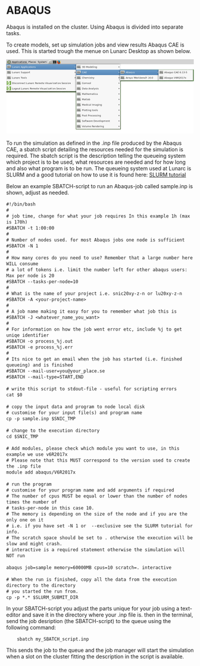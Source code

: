 # ABAQUS

Abaqus is installed on the cluster. 
Using Abaqus is divided into separate tasks. 
   
To create models, set up simulation jobs and view results Abaqus CAE is used. This is started trough the menue on Lunarc Desktop as shown below.

![Start Abaqus](images/start_abaqus.png "Start ABAQUS") 


To run the simulation as defined in the .inp file produced by the Abaqus CAE, a sbatch script detailing the resources needed for the simulation is required. The sbatch script is the description telling the queueing system which project is to be used, what resources are needed and for how long and also what program is to be run. The queueing system used at Lunarc is SLURM and a good tutorial on how to use it is found here: [SLURM tutorial](http://lunarc-documentation.readthedocs.io/en/latest/batch_system/)

Below an example SBATCH-script to run an Abaqus-job called sample.inp is shown, adjust as needed.


    #!/bin/bash
    #
    # job time, change for what your job requires In this example 1h (max is 170h)
    #SBATCH -t 1:00:00
    #
    # Number of nodes used. for most Abaqus jobs one node is sufficient
    #SBATCH -N 1
    #
    # How many cores do you need to use? Remember that a large number here WILL consume 
    # a lot of tokens i.e. limit the number left for other abaqus users: Max per node is 20
    #SBATCH --tasks-per-node=10
    # 
    # What is the name of your project i.e. snic20xy-z-n or lu20xy-z-n
    #SBATCH -A <your-project-name>
    # 
    # A job name making it easy for you to remember what job this is
    #SBATCH -J <whatever_name_you_want>
    #
    # For information on how the job went error etc, include %j to get uniqe identifier
    #SBATCH -o process_%j.out
    #SBATCH -e process_%j.err
    #
    # Its nice to get an email when the job has started (i.e. finished queueing) and is finished
    #SBATCH --mail-user=you@your_place.se
    #SBATCH --mail-type=START,END

    # write this script to stdout-file - useful for scripting errors
    cat $0

    # copy the input data and program to node local disk
    # customise for your input file(s) and program name
    cp -p sample.inp $SNIC_TMP
    
    # change to the execution directory
    cd $SNIC_TMP

    # Add modules, please check which module you want to use, in this example we use v6R2017x
    # Please note that this MUST correspond to the version used to create the .inp file
    module add abaqus/V6R2017x

    # run the program 
    # customise for your program name and add arguments if required
    # The number of cpus MUST be equal or lower than the number of nodes times the number of 
    # tasks-per-node in this case 10. 
    # The memory is depending on the size of the node and if you are the only one on it 
    # i.e. if you have set -N 1 or  --exclusive see the SLURM tutorial for info. 
    # The scratch space should be set to . otherwise the execution will be slow and might crash. 
    # interactive is a required statement otherwise the simulation will NOT run 

    abaqus job=sample memory=60000MB cpus=10 scratch=. interactive

    # When the run is finished, copy all the data from the execution directory to the directory 
    # you started the run from.
    cp -p *.* $SLURM_SUBMIT_DIR

In your SBATCH-script you adjust the parts unique for your job using a text-editor and save it in the directory where your .inp file is. then in the terminal, send the job desription (the SBATCH-script) to the queue using the following command:

        sbatch my_SBATCH_script.inp 

This sends the job to the queue and the job manager will start the simulation when a slot on the cluster fitting the description in the script is available.

